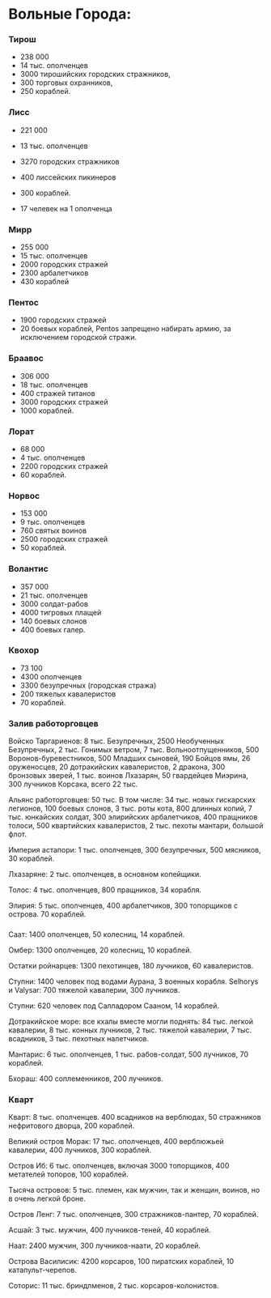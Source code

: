 # Вольные Города:

### Тирош

- 238 000
- 14 тыс. ополченцев
- 3000 тирошийских городских стражников,
- 300 торговых охранников,
- 250 кораблей.

### Лисс

- 221 000
- 13 тыс. ополченцев
- 3270 городских стражников
- 400 лиссейских пикинеров
- 300 кораблей.

- 17 челевек на 1 ополченца

### Мирр

- 255 000
- 15 тыс. ополченцев
- 2000 городских стражей
- 2300 арбалетчиков
- 430 кораблей

### Пентос

- 1900 городских стражей
- 20 боевых кораблей, Pentos запрещено набирать армию, за исключением городской стражи.

### Браавос

- 306 000
- 18 тыс. ополченцев
- 400 стражей титанов
- 3000 городских стражей
- 1000 кораблей.

### Лорат

- 68 000
- 4 тыс. ополченцев
- 2200 городских стражей
- 60 кораблей.

### Норвос

- 153 000
- 9 тыс. ополченцев
- 760 святых воинов
- 2500 городских стражей
- 50 кораблей.

### Волантис

- 357 000
- 21 тыс. ополченцев
- 3000 солдат-рабов
- 4000 тигровых плащей
- 140 боевых слонов
- 400 боевых галер.

### Квохор

- 73 100
- 4300 ополченцев
- 3300 безупречных (городская стража)
- 200 тяжелых кавалеристов
- 70 кораблей.

### Залив работорговцев

Войско Таргариенов: 8 тыс. Безупречных, 2500 Необученных Безупречных, 2 тыс. Гонимых ветром, 7 тыс. Вольноотпущенников, 500 Воронов-буревестников, 500 Младших сыновей, 190 Бойцов ямы, 26 оруженосцев, 20 дотракийских кавалеристов, 2 дракона, 300 бронзовых зверей, 1 тыс. воинов Лхазарян, 50 гвардейцев Миэрина, 300 лучников Корсака, всего 22 тыс.

Альянс работорговцев: 50 тыс. В том числе: 34 тыс. новых гискарских легионов, 100 боевых слонов, 3 тыс. роты кота, 800 длинных копий, 7 тыс. юнкайских солдат, 300 элирийских арбалетчиков, 400 пращников толоси, 500 квартийских кавалеристов, 2 тыс. пехоты мантари, большой флот.

Империя астапори: 1 тыс. ополченцев, 300 безупречных, 500 мясников, 30 кораблей.

Лхазаряне: 2 тыс. ополченцев, в основном копейщики.

Толос: 4 тыс. ополченцев, 800 пращников, 34 корабля.

Элирия: 5 тыс. ополченцев, 400 арбалетчиков, 300 топорщиков с острова. 70 кораблей.

###

Саат: 1400 ополченцев, 50 колесниц, 14 кораблей.

Омбер: 1300 ополченцев, 20 колесниц, 10 кораблей.

Остатки ройнарцев: 1300 пехотинцев, 180 лучников, 60 кавалеристов.

Ступни: 1400 человек под водами Аурана, 3 военных корабля.
Selhorys и Valysar: 700 тяжелой кавалерии, 300 лучников.

Ступни: 620 человек под Салладором Сааном, 14 кораблей.

Дотракийское море: все кхалы вместе могли поднять: 84 тыс. легкой кавалерии, 8 тыс. конных лучников, 2 тыс. тяжелой кавалерии, 7 тыс. всадников, 3 тыс. пехотных налетчиков.

Мантарис: 6 тыс. ополченцев, 1 тыс. рабов-солдат, 500 лучников, 70 кораблей.

Бхораш: 400 соплеменников, 200 лучников.

### Кварт

Кварт: 8 тыс. ополченцев. 400 всадников на верблюдах, 50 стражников нефритового дворца, 200 кораблей.

Великий остров Морак: 17 тыс. ополченцев, 400 верблюжьей кавалерии, 400 лучников, 300 кораблей.

Остров Иб: 6 тыс. ополченцев, включая 3000 топорщиков, 400 метателей топоров, 100 кораблей.

Тысяча островов: 5 тыс. племен, как мужчин, так и женщин, воинов, но в очень легкой броне.

Остров Ленг: 7 тыс. ополченцев, 300 стражников-пантер, 70 кораблей.

Асшай: 3 тыс. мужчин, 400 лучников-теней, 40 кораблей.

Наат: 2400 мужчин, 300 лучников-наати, 20 кораблей.

Острова Василисик: 4200 корсаров, 100 пиратских кораблей, 10 катапульт-черепов.

Соторис: 11 тыс. бриндлменов, 2 тыс. корсаров-колонистов.
